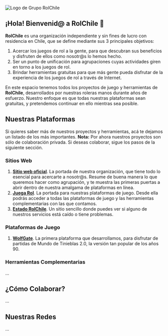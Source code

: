 ![Logo de Grupo RolChile](https://rol.cl/img/logov2h.png)

## ¡Hola! Bienvenid@ a RolChile 👋

**RolChile** es una organización independiente y sin fines de lucro con residencia en Chile, que se define mediante sus 3 principales objetivos:

1. Acercar los juegos de rol a la gente, para que descubran sus beneficios y disfruten de ellos como nosotr@s lo hemos hecho.
2. Ser un punto de unificación para agrupaciones cuyas actividades giren en torno a los juegos de rol.
3. Brindar herramientas gratuitas para que más gente pueda disfrutar de la experiencia de los juegos de rol a través de Internet.

En este espacio tenemos todos los proyectos de juego y herramientas de **RolChile**, desarrollados por nuestras roleras manos durante años de esfuerzo. Nuestro enfoque es que todas nuestras plataformas sean gratuitas, y pretendemos continuar en ello mientras sea posible.

## Nuestras Plataformas

Si quieres saber más de nuestros proyectos y herramientas, acá te dejamos un listado de los más importantes.
**Nota:** Por ahora nuestros proyectos son sólo de colaboración privada. Si deseas colaborar, sigue los pasos de la siguiente sección.

### Sitios Web
1. **[Sitio web oficial](https://www.rol.cl)**. La portada de nuestra organización, que tiene todo lo esencial para acercarte a nosotr@s. Resume de buena manera lo que queremos hacer como agrupación, y te muestra las primeras puertas a abrir dentro de nuestra amalgama de plataformas en línea.
2. **[Juega Rol](https://juega.rol.cl)**. La portada para nuestras plataformas de juego. Desde ella podrás acceder a todas las plataformas de juego y las herramientas complementarias con las que contamos.
3. **[Estado RolChile](https://estado.rol.cl)**. Un sitio sencillo donde puedes ver si alguno de nuestros servicios está caído o tiene problemas.

### Plataformas de Juego
1. **[WolfGate](https://wg.rol.cl)**. La primera plataforma que desarrollamos, para disfrutar de partidas de Mundo de Tinieblas 2.0, la versión tan popular de los años 90.

### Herramientas Complementarias
...

## ¿Cómo Colaborar?

...

## Nuestras Redes

...
